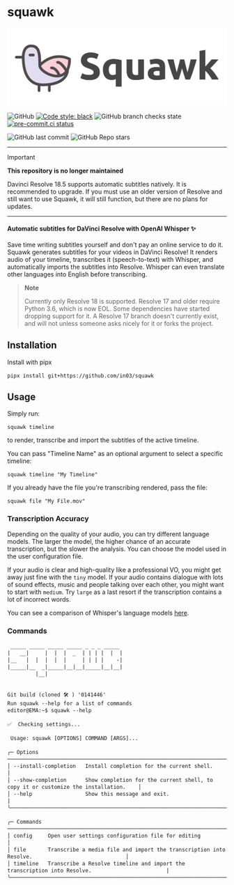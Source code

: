 # squawk
![Squawk logo](https://github.com/in03/squawk/blob/main/assets/squawk_logo.svg)


![GitHub](https://img.shields.io/github/license/in03/squawk) 
[![Code style: black](https://img.shields.io/badge/code%20style-black-000000.svg)](https://github.com/psf/black)
![GitHub branch checks state](https://img.shields.io/github/checks-status/in03/squawk/main)
[![pre-commit.ci status](https://results.pre-commit.ci/badge/github/in03/proxima/main.svg)](https://results.pre-commit.ci/latest/github/in03/squawk/main)

![GitHub last commit](https://img.shields.io/github/last-commit/in03/squawk)
![GitHub Repo stars](https://img.shields.io/github/stars/in03/squawk?style=social)

---

> [!Important]
>
> **This repository is no longer maintained**
> 
> Davinci Resolve 18.5 supports automatic subtitles natively. It is recommended to upgrade.
> If you must use an older version of Resolve and still want to use Squawk, it will still function, but there are no plans for updates.

---

#### Automatic subtitles for DaVinci Resolve with OpenAI Whisper :sparkles:
Save time writing subtitles yourself and don't pay an online service to do it. Squawk generates subtitles for your videos in DaVinci Resolve! 
It renders audio of your timeline, transcribes it (speech-to-text) with Whisper, and automatically imports the subtitles into Resolve. Whisper can even translate other languages into English before transcribing.

> **Note**
>
> Currently only Resolve 18 is supported. Resolve 17 and older require Python 3.6, which is now EOL. Some dependencies have started dropping support for it. A Resolve 17 branch doesn't currently exist, and will not unless someone asks nicely for it or forks the project.

## Installation
Install with pipx
```
pipx install git+https://github.com/in03/squawk
```

## Usage
Simply run:
```
squawk timeline
```
to render, transcribe and import the subtitles of the active timeline.

You can pass "Timeline Name" as an optional argument to select a specific timeline:
```
squawk timeline "My Timeline"
```
If you already have the file you're transcribing rendered, pass the file:
```
squawk file "My File.mov"
```

### Transcription Accuracy
Depending on the quality of your audio, you can try different language models. The larger the model, the higher chance of an accurate transcription, but the slower the analysis. You can choose the model used in the user configuration file. 

If your audio is clear and high-quality like a professional VO, you might get away just fine with the `tiny` model. If your audio contains dialogue with lots of sound effects, music and people talking over each other, you might want to start with `medium`. Try `large` as a last resort if the transcription contains a lot of incorrect words. 

You can see a comparison of Whisper's language models [here](https://github.com/openai/whisper/blob/main/model-card.md). 

### Commands

```
 _____ _____ _____ _____ _ _ _ _____ 
|   __|     |  |  |  _  | | | |  |  |
|__   |  |  |  |  |     | | | |    -|
|_____|__  _|_____|__|__|_____|__|__|
         |__|


Git build (cloned 🛠 ) '0141446'
Run squawk --help for a list of commands
editor@EMA:~$ squawk --help

✅  Checking settings...

 Usage: squawk [OPTIONS] COMMAND [ARGS]...

╭─ Options ──────────────────────────────────────────────────────────────────────────────────────────────────╮
│ --install-completion   Install completion for the current shell.                                           │
│ --show-completion      Show completion for the current shell, to copy it or customize the installation.    │
│ --help                 Show this message and exit.                                                         | 
╰────────────────────────────────────────────────────────────────────────────────────────────────────────────╯

╭─ Commands ─────────────────────────────────────────────────────────────────────────────────────────────────╮
│ config     Open user settings configuration file for editing                                               │
│ file       Transcribe a media file and import the transcription into Resolve.                              │
│ timeline   Transcribe a Resolve timeline and import the transcription into Resolve.                        | 
╰────────────────────────────────────────────────────────────────────────────────────────────────────────────╯

```
